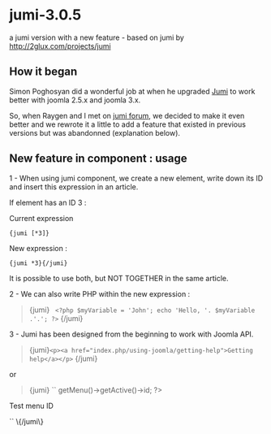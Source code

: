 jumi-3.0.5
==========

a jumi version with a new feature - based on jumi by http://2glux.com/projects/jumi
## How it began
Simon Poghosyan did a wonderful job at when he upgraded [Jumi](http://2glux.com/projects/jumi) to work better with joomla 2.5.x and joomla 3.x.

So, when Raygen and I met on [jumi forum](http://2glux.com/forum/jumi/), we decided to make it even better and we rewrote it a little to add a feature that existed in previous versions but was abandonned (explanation below).

## New feature in component : usage
1 - When using jumi component, we create a new element, write down its ID and insert this expression in an article.

If element has an ID 3 :

Current expression
``` 
{jumi [*3]}
```
New expression :

``` 
{jumi *3}{/jumi}
```
It is possible to use both, but NOT TOGETHER in the same article.

2 - We can also write PHP within the new expression  :

>\{jumi\}
`` <?php
$myVariable = 'John';
echo 'Hello, '. $myVariable .'.';
?>``
\{/jumi\}


3 - Jumi has been designed from the beginning to work with Joomla API.

>\{jumi\}`` <p><a href="index.php/using-joomla/getting-help">Getting help</a></p>
``
\{/jumi\}

or
>\{jumi\}
`` <?php 
$menuid = JFactory::getApplication()->getMenu()->getActive()->id;
?>
<p id="idmenu-<?php echo $menuid; ?>">Test menu ID<p>``
\{/jumi\}